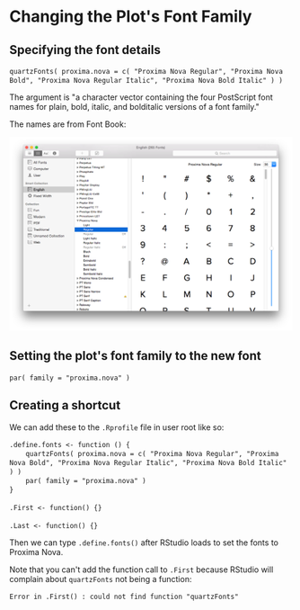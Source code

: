 # Changing the Plot's Font Family

## Specifying the font details

```
quartzFonts( proxima.nova = c( "Proxima Nova Regular", "Proxima Nova Bold", "Proxima Nova Regular Italic", "Proxima Nova Bold Italic" ) )
```

The argument is "a character vector containing the four PostScript font names for plain, bold, italic, and bolditalic versions of a font family."

The names are from Font Book:

![Font Book](/images/fontbook.png)

## Setting the plot's font family to the new font

```
par( family = "proxima.nova" )
```

## Creating a shortcut

We can add these to the `.Rprofile` file in user root like so:

```
.define.fonts <- function () {
	quartzFonts( proxima.nova = c( "Proxima Nova Regular", "Proxima Nova Bold", "Proxima Nova Regular Italic", "Proxima Nova Bold Italic" ) )
	par( family = "proxima.nova" )
}

.First <- function() {}

.Last <- function() {}
```

Then we can type `.define.fonts()` after RStudio loads to set the fonts to Proxima Nova.

Note that you can't add the function call to `.First` because RStudio will complain about `quartzFonts` not being a function:

```
Error in .First() : could not find function "quartzFonts"
```
